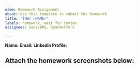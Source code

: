 ```yaml
---
name: Homework Assignment
about: Use this template to submit the homework
title: "[HW] <NAME>"
labels: homework, wait for review
assignees: SonicDMG, RyanWelford

---
```


**Name:** <Full Name>
**Email:** <Email>
**Linkedin Profile:** <Link>

Attach the homework screenshots below:
-----------------------------------------

<SCREENSHOTS>
